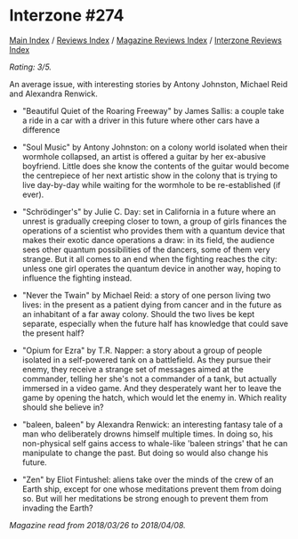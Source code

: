 # Interzone #274

[Main Index](../../../README.md) / [Reviews Index](../../README.md) / [Magazine Reviews Index](../README.md) / [Interzone Reviews Index](README.md)

*Rating: 3/5.*

An average issue, with interesting stories by Antony Johnston, Michael Reid and Alexandra Renwick.

- "Beautiful Quiet of the Roaring Freeway" by James Sallis: a couple take a ride in a car with a driver in this future where other cars have a difference

- "Soul Music" by Antony Johnston: on a colony world isolated when their wormhole collapsed, an artist is offered a guitar by her ex-abusive boyfriend. Little does she know the contents of the guitar would become the centrepiece of her next artistic show in the colony that is trying to live day-by-day while waiting for the wormhole to be re-established (if ever).

- "Schrödinger's" by Julie C. Day: set in California in a future where an unrest is gradually creeping closer to town, a group of girls finances the operations of a scientist who provides them with a quantum device that makes their exotic dance operations a draw: in its field, the audience sees other quantum possibilities of the dancers, some of them very strange. But it all comes to an end when the fighting reaches the city: unless one girl operates the quantum device in another way, hoping to influence the fighting instead.

- "Never the Twain" by Michael Reid: a story of one person living two lives: in the present as a patient dying from cancer and in the future as an inhabitant of a far away colony. Should the two lives be kept separate, especially when the future half has knowledge that could save the present half?

- "Opium for Ezra" by T.R. Napper: a story about a group of people isolated in a self-powered tank on a battlefield. As they pursue their enemy, they receive a strange set of messages aimed at the commander, telling her she's not a commander of a tank, but actually immersed in a video game. And they desperately want her to leave the game by opening the hatch, which would let the enemy in. Which reality should she believe in?

- "baleen, baleen" by Alexandra Renwick: an interesting fantasy tale of a man who deliberately drowns himself multiple times. In doing so, his non-physical self gains access to whale-like 'baleen strings' that he can manipulate to change the past. But doing so would also change his future.

- "Zen" by Eliot Fintushel: aliens take over the minds of the crew of an Earth ship, except for one whose meditations prevent them from doing so. But will her meditations be strong enough to prevent them from invading the Earth?

*Magazine read from 2018/03/26 to 2018/04/08.*

